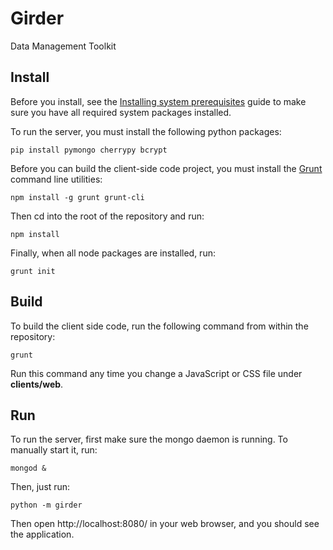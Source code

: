 Girder
======

Data Management Toolkit

## Install

Before you install, see the [Installing system prerequisites](docs/prerequisites.rst)
guide to make sure you have all required system packages installed.

To run the server, you must install the following python packages:

    pip install pymongo cherrypy bcrypt

Before you can build the client-side code project, you must install the [Grunt](http://gruntjs.com)
command line utilities:

    npm install -g grunt grunt-cli

Then cd into the root of the repository and run:

    npm install

Finally, when all node packages are installed, run:

    grunt init

## Build

To build the client side code, run the following command from within the repository:

    grunt

Run this command any time you change a JavaScript or CSS file under __clients/web__.

## Run

To run the server, first make sure the mongo daemon is running. To manually start it, run:

    mongod &

Then, just run:

    python -m girder
    
Then open http://localhost:8080/ in your web browser, and you should see the application.


